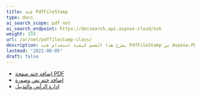 ```yaml
---
title: فئة PdfFileStamp
type: docs
ai_search_scope: pdf_net
ai_search_endpoint: https://docsearch.api.aspose.cloud/ask
weight: 155
url: /ar/net/pdffilestamp-class/
description: يشرح هذا القسم كيفية استخدام فئة PdfFileStamp من Aspose.PDF Facades في العمل مع PDF.
lastmod: "2021-06-05"
draft: false
---
```

- [إضافة ختم صفحة PDF](/pdf/net/add-pdf-page-stamp/)
- [إضافة ختم نص وصورة](/pdf/net/add-text-and-image-stamp/)
- [إدارة الرأس والتذييل](/pdf/net/manage-header-and-footer/)